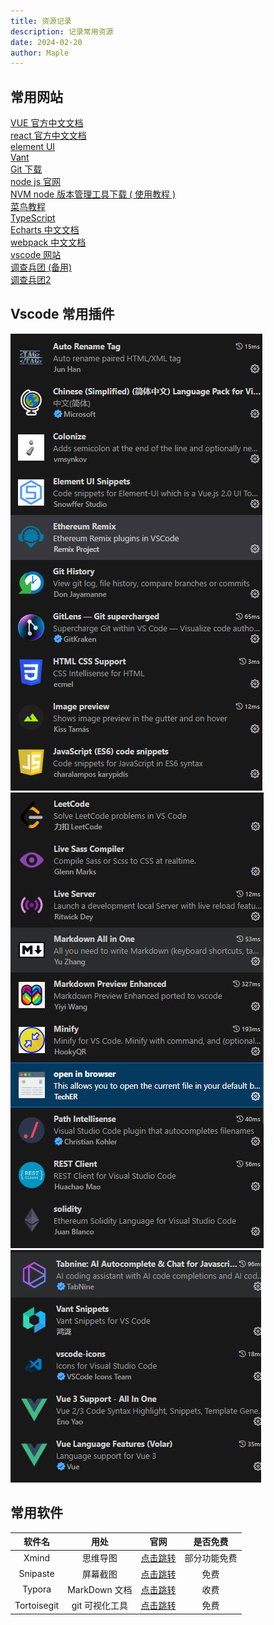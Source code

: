 ```yaml
---
title: 资源记录
description: 记录常用资源
date: 2024-02-20
author: Maple
---
```


## 常用网站

<a href="https://cn.vuejs.org" target="_blank">VUE 官方中文文档</a> </br>
<a href="https://vant-contrib.gitee.io/vant/#/zh-CN" target="_blank">react 官方中文文档  </a> </br>
<a href="https://element.eleme.io/#/zh-CN" target="_blank">element UI</a> </br>
<a href="https://vant-contrib.gitee.io/vant/#/zh-CN" target="_blank">Vant </a> </br>
<a href="https://git-scm.com/" target="_blank">Git 下载 </a> </br>
<a href="https://www.nodejs.com.cn/" target="_blank">node js 官网 </a> </br>
<a href="https://github.com/coreybutler/nvm-windows/releases" target="_blank">NVM node 版本管理工具下载 </a>   <a href="https://juejin.cn/post/7124971131131396109" target="_blank">( 使用教程 )  </a>   </br>
<a href="https://www.runoob.com/" target="_blank">菜鸟教程 </a> </br>
<a href="https://www.typescriptlang.org/zh/" target="_blank">TypeScript </a> </br>
<a href="https://echarts.apache.org/zh/index.html" target="_blank">Echarts 中文文档 </a> </br>
<a href="https://webpack.docschina.org/concepts/" target="_blank">webpack 中文文档 </a> </br>
<a href="https://code.visualstudio.com/" target="_blank">vscode 网站 </a> </br>
<a href="https://dukou.dev/" target="_blank">调查兵团 </a>  <a href=" https://dukoucloud.github.io/dukou/" target="_blank">(备用) </a>   </br>
<a href="https://xn--4gq62f52gdss.club/#/login" target="_blank">调查兵团2 </a> </br>

## Vscode 常用插件
![Vscode](./images/vscode01.jpg)
![Vscode](./images/vscode02.jpg)
![Vscode](./images/vscode03.jpg)

## 常用软件 

| 软件名 | 用处 | 官网 |  是否免费 | 
| :---: | :---: | :---: | :---: | 
| Xmind | 思维导图 |  [点击跳转](https://xmind.cn/) | 部分功能免费 | 
| Snipaste | 屏幕截图 |  [点击跳转](https://www.snipaste.com/) | 免费 | 
| Typora | MarkDown 文档 |  [点击跳转](https://typora.io/#feature) | 收费 | 
| Tortoisegit | git 可视化工具 |  [点击跳转](https://tortoisegit.org/) | 免费 | 

